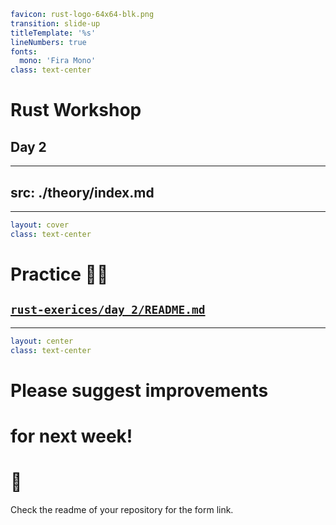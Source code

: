 ```yaml
favicon: rust-logo-64x64-blk.png
transition: slide-up
titleTemplate: '%s'
lineNumbers: true
fonts:
  mono: 'Fira Mono'
class: text-center
```

# Rust Workshop

## Day 2

---
src: ./theory/index.md
---

---

```yaml
layout: cover
class: text-center
```

# Practice 🧑‍💻

## [`rust-exerices/day_2/README.md`](https://github.com/senekor/rust-exerices/blob/main/day_2/README.md#day-2)

<Nr />

---

```yaml
layout: center
class: text-center
```

# Please suggest improvements
# for next week!
# 🦀

Check the readme of your repository for the form link.
